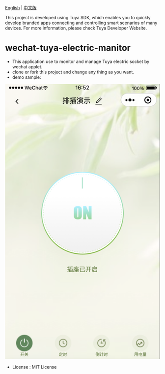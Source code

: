 [English](README.md) | [中文版](README_cn.md)

This project is developed using Tuya SDK, which enables you to quickly develop branded apps connecting and controlling smart scenarios of many devices.
For more information, please check Tuya Developer Website.

# wechat-tuya-electric-manitor


- This application use to monitor and manage Tuya electric socket by wechat applet.
- clone or fork this project and change any thing as you want.
- demo sample:

![demo sample](./doc/image.png)
- License : MIT License


